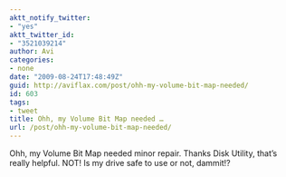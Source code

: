 ```yaml
---
aktt_notify_twitter:
- "yes"
aktt_twitter_id:
- "3521039214"
author: Avi
categories:
- none
date: "2009-08-24T17:48:49Z"
guid: http://aviflax.com/post/ohh-my-volume-bit-map-needed/
id: 603
tags:
- tweet
title: Ohh, my Volume Bit Map needed …
url: /post/ohh-my-volume-bit-map-needed/
---
```

Ohh, my Volume Bit Map needed minor repair. Thanks Disk Utility, that&#8217;s really helpful. NOT! Is my drive safe to use or not, dammit!?